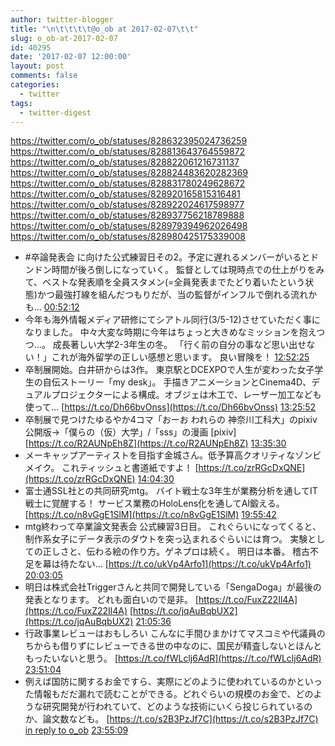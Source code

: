 ```yaml
---
author: twitter-blogger
title: "\n\t\t\t\t@o_ob at 2017-02-07\t\t"
slug: o_ob-at-2017-02-07
id: 40295
date: '2017-02-07 12:00:00'
layout: post
comments: false
categories:
  - twitter
tags:
  - twitter-digest
---
```


https://twitter.com/o_ob/statuses/828632395024736259 https://twitter.com/o_ob/statuses/828813643764559872 https://twitter.com/o_ob/statuses/828822061216731137 https://twitter.com/o_ob/statuses/828824483620282369 https://twitter.com/o_ob/statuses/828831780249628672 https://twitter.com/o_ob/statuses/828920165815316481 https://twitter.com/o_ob/statuses/828922024617598977 https://twitter.com/o_ob/statuses/828937756218789888 https://twitter.com/o_ob/statuses/828979394962026498 https://twitter.com/o_ob/statuses/828980425175339008  

*   #卒論発表会 に向けた公式練習日その2。予定に遅れるメンバーがいるとドンドン時間が後ろ倒しになっていく。 監督としては現時点での仕上がりをみて、ベストな発表順を全員スタメン(=全員発表までたどり着いたという状態)かつ最強打線を組んだつもりだが、当の監督がインフルで倒れる流れかも… [00:52:12](https://twitter.com/o_ob/statuses/828632395024736259)
*   今年も海外情報メディア研修にてシアトル同行(3/5-12)させていただく事になりました。 中々大変な時期に今年はちょっと大きめなミッションを抱えつつ…。 成長著しい大学2-3年生の冬。 「行く前の自分の事など思い出せない！」これが海外留学の正しい感想と思います。 良い冒険を！ [12:52:25](https://twitter.com/o_ob/statuses/828813643764559872)
*   卒制展開始。白井研からは3作。 東京駅とDCEXPOで人生が変わった女子学生の自伝ストーリー「my desk」。 手描きアニメーションとCinema4D、デュアルプロジェクターによる構成。オブジェは木工で、レーザー加工なども使って… [https://t.co/Dh66bvOnss](https://t.co/Dh66bvOnss) [13:25:52](https://twitter.com/o_ob/statuses/828822061216731137)
*   卒制展で見つけたゆるやか4コマ「おーお われらの 神奈川工科大」のpixiv公開版→「僕らの（仮）大学」/「sss」の漫画 [pixiv] [https://t.co/R2AUNpEh8Z](https://t.co/R2AUNpEh8Z) [13:35:30](https://twitter.com/o_ob/statuses/828824483620282369)
*   メーキャップアーティストを目指す金城さん。低予算高クオリティなゾンビメイク。 これティッシュと書道紙ですよ！ [https://t.co/zrRGcDxQNE](https://t.co/zrRGcDxQNE) [14:04:30](https://twitter.com/o_ob/statuses/828831780249628672)
*   富士通SSL社との共同研究mtg。 バイト戦士な3年生が業務分析を通してIT戦士に覚醒する！ サービス業務のHoloLens化を通してAI鍛える。 [https://t.co/n8vGgE1SlM](https://t.co/n8vGgE1SlM) [19:55:42](https://twitter.com/o_ob/statuses/828920165815316481)
*   mtg終わって卒業論文発表会 公式練習3日目。 これぐらいになってくると、制作系女子にデータ表示のダウトを突っ込まれるぐらいには育つ。 実験としての正しさと、伝わる絵の作り方。ゲネプロは続く。 明日は本番。 稽古不足を幕は待たない… [https://t.co/ukVp4Arfo1](https://t.co/ukVp4Arfo1) [20:03:05](https://twitter.com/o_ob/statuses/828922024617598977)
*   明日は株式会社Triggerさんと共同で開発している「SengaDoga」が最後の発表となります。 どれも面白いので是非。 [https://t.co/FuxZ22Il4A](https://t.co/FuxZ22Il4A) [https://t.co/jqAuBqbUX2](https://t.co/jqAuBqbUX2) [21:05:36](https://twitter.com/o_ob/statuses/828937756218789888)
*   行政事業レビューはおもしろい こんなに手間ひまかけてマスコミや代議員のちからも借りずにレビューできる世の中なのに、国民が精査しないとほんともったいないと思う。 [https://t.co/fWLclj6AdR](https://t.co/fWLclj6AdR) [23:51:04](https://twitter.com/o_ob/statuses/828979394962026498)
*   例えば国防に関するお金ですら、実際にどのように使われているのかといった情報もだだ漏れで読むことができる。どれぐらいの規模のお金で、どのような研究開発が行われていて、どのような技術にいくら投じられているのか、論文数なども。 [https://t.co/s2B3PzJf7C](https://t.co/s2B3PzJf7C) [in reply to o_ob](https://twitter.com/o_ob/statuses/828979394962026498) [23:55:09](https://twitter.com/o_ob/statuses/828980425175339008)